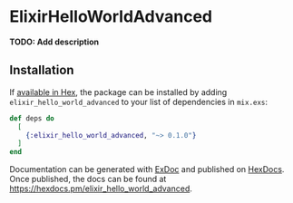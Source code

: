 # ElixirHelloWorldAdvanced

**TODO: Add description**

## Installation

If [available in Hex](https://hex.pm/docs/publish), the package can be installed
by adding `elixir_hello_world_advanced` to your list of dependencies in `mix.exs`:

```elixir
def deps do
  [
    {:elixir_hello_world_advanced, "~> 0.1.0"}
  ]
end
```

Documentation can be generated with [ExDoc](https://github.com/elixir-lang/ex_doc)
and published on [HexDocs](https://hexdocs.pm). Once published, the docs can
be found at <https://hexdocs.pm/elixir_hello_world_advanced>.

